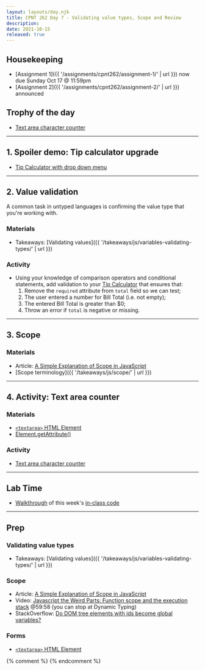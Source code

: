 ```yaml
---
layout: layouts/day.njk
title: CPNT 262 Day 7 - Validating value types, Scope and Review
description: 
date: 2021-10-15
released: true
---
```


## Housekeeping
- [Assignment 1]({{ '/assignments/cpnt262/assignment-1/' | url }}) now due Sunday Oct 17 @ 11:59pm
- [Assignment 2]({{ '/assignments/cpnt262/assignment-2/' | url }}) announced

## Trophy of the day
- [Text area character counter](https://gist.github.com/acidtone/74727a562940ead812f46c1b1b870d19)

---

## 1. Spoiler demo: Tip calculator upgrade
- [Tip Calculator with drop down menu](https://gist.github.com/acidtone/9adae5b6fcdf8f2b3bab4c814f9f1da6)

---

## 2. Value validation
A common task in untyped languages is confirming the value type that you're working with.

### Materials
- Takeaways: [Validating values]({{ '/takeaways/js/variables-validating-types/' | url }})

### Activity
- Using your knowledge of comparison operators and conditional statements, add validation to your [Tip Calculator](https://gist.github.com/acidtone/9adae5b6fcdf8f2b3bab4c814f9f1da6) that ensures that:
    1. Remove the `required` attribute from `total` field so we can test;
    2. The user entered a number for Bill Total (i.e. not empty);
    3. The entered Bill Total is greater than $0;
    4. Throw an error if `total` is negative or missing.

---

## 3. Scope
### Materials
- Article: [A Simple Explanation of Scope in JavaScript](https://dmitripavlutin.com/javascript-scope/)
- [Scope terminology]({{ '/takeaways/js/scope/' | url }})

---

## 4. Activity: Text area counter
### Materials
- [`<textarea>` HTML Element](https://developer.mozilla.org/en-US/docs/Web/HTML/Element/textarea)
- [Element.getAttribute()](https://developer.mozilla.org/en-US/docs/Web/API/Element/getAttribute)

### Activity
- [Text area character counter](https://gist.github.com/acidtone/74727a562940ead812f46c1b1b870d19)

---

## Lab Time
- [Walkthrough](https://gist.github.com/acidtone/271634bbc2c1b1b6b6ace82306480e2e) of this week's [in-class code](https://github.com/sait-wbdv/in-class/)

---

## Prep
### Validating value types
- Takeaways: [Validating values]({{ '/takeaways/js/variables-validating-types/' | url }})

### Scope
- Article: [A Simple Explanation of Scope in JavaScript](https://dmitripavlutin.com/javascript-scope/)
- Video: [Javascript the Weird Parts: Function scope and the execution stack](https://www.youtube.com/watch?v=Bv_5Zv5c-Ts&t=3598s) @59:58 (you can stop at Dynamic Typing)
- StackOverflow: [Do DOM tree elements with ids become global variables?](https://stackoverflow.com/questions/3434278/do-dom-tree-elements-with-ids-become-global-variables)

### Forms
- [`<textarea>` HTML Element](https://developer.mozilla.org/en-US/docs/Web/HTML/Element/textarea)

{% comment %}
{% endcomment %}